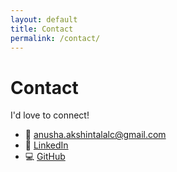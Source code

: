 ```yaml
---
layout: default
title: Contact
permalink: /contact/
---
```


# Contact

I'd love to connect!

- 📧 [anusha.akshintalalc@gmail.com](mailto:anusha.akshintalalc@gmail.com)
- 💼 [LinkedIn](https://www.linkedin.com/in/anusha-akshintala-024b3936a/)
- 💻 [GitHub](https://github.com/Anushap976)